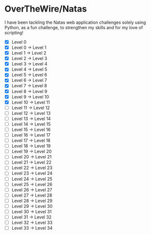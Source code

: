 # OverTheWire/Natas
I have been tackling the Natas web application challenges solely using Python, as a fun challenge, to strengthen my skills and for my love of scripting!

- [x] Level 0
- [x] Level 0 → Level 1
- [x] Level 1 → Level 2
- [x] Level 2 → Level 3
- [x] Level 3 → Level 4
- [x] Level 4 → Level 5
- [x] Level 5 → Level 6
- [x] Level 6 → Level 7
- [x] Level 7 → Level 8
- [x] Level 8 → Level 9
- [x] Level 9 → Level 10
- [x] Level 10 → Level 11
- [ ] Level 11 → Level 12
- [ ] Level 12 → Level 13
- [ ] Level 13 → Level 14
- [ ] Level 14 → Level 15
- [ ] Level 15 → Level 16
- [ ] Level 16 → Level 17
- [ ] Level 17 → Level 18
- [ ] Level 18 → Level 19
- [ ] Level 19 → Level 20
- [ ] Level 20 → Level 21
- [ ] Level 21 → Level 22
- [ ] Level 22 → Level 23
- [ ] Level 23 → Level 24
- [ ] Level 24 → Level 25
- [ ] Level 25 → Level 26
- [ ] Level 26 → Level 27
- [ ] Level 27 → Level 28
- [ ] Level 28 → Level 29
- [ ] Level 29 → Level 30
- [ ] Level 30 → Level 31
- [ ] Level 31 → Level 32
- [ ] Level 32 → Level 33
- [ ] Level 33 → Level 34
